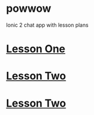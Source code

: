 # powwow

Ionic 2 chat app with lesson plans

# [Lesson One](https://github.com/lathonez/powwow/blob/lesson-one/lessons/ONE.md)
# [Lesson Two](https://github.com/lathonez/powwow/blob/lesson-two/lessons/TWO.md)
# [Lesson Two](https://github.com/lathonez/powwow/blob/lesson-three/lessons/THREE.md)
